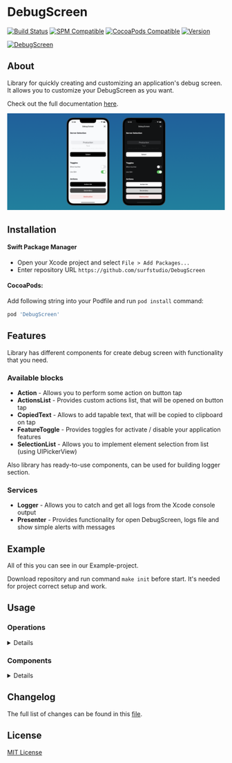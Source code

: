 # DebugScreen

[![Build Status](https://github.com/surfstudio/debug-screen-ios/actions/workflows/main.yml/badge.svg)](https://github.com/surfstudio/debug-screen-ios/actions/workflows/main.yml)
[![SPM Compatible](https://img.shields.io/badge/SPM-compatible-blue.svg)](https://github.com/apple/swift-package-manager)
[![CocoaPods Compatible](https://img.shields.io/badge/CocoaPods-compatible-blue.svg)](https://cocoapods.org)
[![Version](https://img.shields.io/github/release/surfstudio/debug-screen-ios.svg?style=flat)]()

[![DebugScreen](https://i.ibb.co/JBY58v8/Debug-Screen.png)](https://github.com/surfstudio/debug-screen-ios)

## About

Library for quickly creating and customizing an application's debug screen. It allows you to customize your DebugScreen as you want.

Check out the full documentation [here](https://surfstudio.github.io/debug-screen-ios/documentation/debugscreen/).

![Debug screen demo image](TechDocs/Resources/debug_screen_demo.png)

## Installation

#### Swift Package Manager

- Open your Xcode project and select `File > Add Packages...`
- Enter repository URL `https://github.com/surfstudio/DebugScreen`

#### CocoaPods:

Add following string into your Podfile and run `pod install` command:

```ruby
pod 'DebugScreen'
```

## Features

Library has different components for create debug screen with functionality that you need.

### Available blocks

- **Action** - Allows you to perform some action on button tap
- **ActionsList** - Provides custom actions list, that will be opened on button tap
- **CopiedText** - Allows to add tapable text, that will be copied to clipboard on tap
- **FeatureToggle** - Provides toggles for activate / disable your application features
- **SelectionList** - Allows you to implement element selection from list (using UIPickerView)

Also library has ready-to-use components, can be used for building logger section.

### Services

- **Logger** - Allows you to catch and get all logs from the Xcode console output
- **Presenter** - Provides functionality for open DebugScreen, logs file and show simple alerts with messages 

## Example

All of this you can see in our Example-project. 

Download repository and run command `make init` before start. It's needed for project correct setup and work.

## Usage

### Operations

<details>
<summary>Details</summary>

#### Content configuration

<details>
<summary>Details</summary>

Components of DebugScreen are separated by sections. You can combine components of different types inside one section.

To configure DebugScreen section you'll need to follow next steps:
- add instances, that implements protocols of needed components (in other words, create models for your blocks)
- add instances, that implements `SectionBuilder` protocol. It has only one function `build() -> TableSection`, inside which you can configure section the way you want.

  **Every section need its own builder!**
- build sections and set them into DebugScreen `sections` property

Common way of content configuration may look like this:
 
```swift
func configureDebugScreen() {
    DebugScreenConfiguration.shared.logCatcherService.isActive = true
    configureDebugScreenSections()
}

func configureDebugScreenSections() {
    let serverSelectionSection = ServerSelectionSectionBuilder().build()
    let actionsSection = ActionsSectionBuilder().build()
    let togglesSection = TogglesSectionBuilder().build()
    let copiedTextSection = CopiedTextSectionBuilder().build()

    DebugScreenConfiguration.shared.sections = [serverSelectionSection,
                                                actionsSection,
                                                togglesSection,
                                                copiedTextSection]
}
```
Here we are implement builders for every needed section, build them and then add into sections array.

**Sections will be displayed on the screen in the same order as they are in the array!**  
  
</details>

#### Open Debug screen

<details>
<summary>Details</summary>

Debug screen can be opened two ways - programmatically or on device shake.

##### Programmatically

For programmatically opening you'll need to call next function:
```swift
DebugScreenPresenterService.shared.showDebugScreen()
```
##### On device shake

For open debug screen on device shake you'll need to activate this feature next way:
```swift
DebugScreenConfiguration.shared.isEnabledOnShake = true
```
By default this property is `false`.
</details>

#### Logging

<details>
<summary>Details</summary>
    
Library has a logger service. It allows you to duplicate informational messages and error messages that are displayed in the Xcode console into a file.

##### Enable / Disable logger
  
To enable the logger, run the following command:
```swift
DebugScreenConfiguration.shared.logCatcherService.isActive = true
```
To disable logger, set `isActive` property into `false`:
```swift
DebugScreenConfiguration.shared.logCatcherService.isActive = false
```

**By default logger is disabled!** 
  
##### Logging settings  
  
By default logger write info and error messages into file. But you can on / off any of this options.
  
To disable catching info messages, set `writeInfoMessages` property of `logCatcherService` into `false`:
```swift
DebugScreenConfiguration.shared.logCatcherService.writeInfoMessages = false
```
To disable catching error messages, set `writeErrorMessages` property of `logCatcherService` into `false`:
```swift
DebugScreenConfiguration.shared.logCatcherService.writeErrorMessages = false
```  

##### Manage logs
  
To open log file from any place of your app call `openLogFile()` function:
```swift
DebugScreenPresenterService.shared.openLogFile()
```
  
**Log file can be opened only when Debug Dashboard is active!**  
  
To get a list of logs in string form, you can use the function `logs()`:   
```swift
let logs = DebugScreenConfiguration.shared.logCatcherService.logs()
```

In order to clear the log file, you can call the function `clearLogFile`:
```swift
DebugScreenConfiguration.shared.logCatcherService.clearLogFile { [weak self] isSuccess in
    let message = isSuccess ?
        "Clear complete" :
        "Some problems with clear log file"
    DebugScreenPresenterService.shared.showAlert(with: message)
}
```

The only parameter of this function - closure `onClearComplete: ((Bool) -> Void)?` will be called after clear process end and returns true / false according to operation result. Default value of this parameter - nil.

At the moment, errors related to the setup of constraints are not written to the log file. The log file won't include messages containing the following keywords:
- LayoutConstraints
- UIViewAlertForUnsatisfiableConstraints

However, they will still be displayed in the Xcode console.
</details>

</details>

### Components

<details>
<summary>Details</summary>

#### Action

<details>
<summary>Details</summary>
    
Allows you to perform some action on button tap.

If you want to open custom screen on action buttop tap, your view controller must be inherited by `DebugScreenPresentableController`. Only this way it can be presented.
Library present custom screen on `overFullScreen` presentation style. For present some screen call function `showCustomScreen`:
```swift
let view = DestinationViewController()
DebugScreenPresenterService.shared.showCustomScreen(view)
```

**Custom screen can be presented only when Debug Dashboard is open!**

For using it you'll need to do next:
- create instance, that implements `Action` protocol (it will be model of your action)

```swift
import DebugScreen

final class DebugScreenAction: Action {

    // MARK: - Properties

    let title: String
    let style: ActionStyle
    let block: (() -> Void)?

    // MARK: - Initialization

    init(title: String, style: ActionStyle = .primary, block: (() -> Void)?) {
        self.title = title
        self.style = style
        self.block = block
    }

}
```
    - `title` - Text, that will be displayed on action button
    - `style` - Action style, that affects on the action button appearance (can be primary, secondary, destructive). Default value is `primary`.
    - `block` - Action block, that will be triggered on button tap

- create instance, that implements `Builder` protocol for needed section
- initialize actions models and add them into section with help `.action(model: Action)` block

```swift
import DebugScreen

final class ActionsSectionBuilder: SectionBuilder {

    // MARK: - Methods

    func build() -> TableSection {
        var blocks: [MainTableBlock] = []

        let defaultAction = getAction(style: .secondary)
        let destructiveAction = getAction(style: .destructive)
        let openScreenAction = getOpenScreenAction()

        blocks = [
            .action(model: defaultAction),
            .action(model: destructiveAction),
            .action(model: openScreenAction)
        ]

        return .init(title: L10n.Actions.header, blocks: blocks)
    }
  
    // MARK: - Private Methods
  
    private func getAction(style: ActionStyle) -> DebugScreenAction {
        let title = style == .secondary ? L10n.Actions.secondaryTitle : L10n.Actions.destructiveTitle
        let actionName = style == .secondary ? "Secondary" : "Destructive"

        let action: DebugScreenAction = .init(title: title, style: style) {
            debugPrint("✅ \(actionName) action complete")
        }

        return action
    }

    private func getOpenScreenAction() -> DebugScreenAction {
        let action: DebugScreenAction = .init(title: L10n.Actions.openScreenTitle) {
            let view = DestinationViewController()
            DebugScreenPresenterService.shared.showCustomScreen(view)
        }
        return action
    }

}
```
  
</details>

#### ActionList

<details>
<summary>Details</summary>
    
Provides custom action list, that will be opened on button tap. Actions inside list needs to conform `Action` protocol.

For using it you'll need to do next:
- create instance, that implements `ActionList` protocol (it will be model of your action list)

```swift
import DebugScreen

final class DebugScreenActionList: ActionList {

    // MARK: - Properties

    let title: String
    let message: String?
    let actions: [Action]

    // MARK: - Initialization

    init(title: String, message: String?, actions: [Action]) {
        self.title = title
        self.message = message
        self.actions = actions
    }

}
```
    - `title` - Text, that will be displayed on action button
    - `message` - Text, that will be displayer on top of action sheet
    - `actions` - Action sheet actions (cancel action added by default, don't need to implement it yourself)

- create instance, that implements `Builder` protocol for needed section
- initialize actions models and add them into section with help `.actionList(model: ActionList)` block

```swift
import DebugScreen

final class ActionsSectionBuilder: SectionBuilder {

    // MARK: - Methods

    func build() -> TableSection {
        var blocks: [MainTableBlock] = []

        let actionsList = configureActionsList()

        blocks = [
            .actionList(model: actionList)
        ]

        return .init(title: L10n.Actions.header, blocks: blocks)
    }
  
    // MARK: - Private Methods  
  
    private func configureActionList() -> DebugScreenActionList {
        let actions = getActionsListModels()
        let actionList: DebugScreenActionList = .init(title: L10n.ActionsList.title,
                                                      message: L10n.ActionsList.message,
                                                      actions: actions)

        return actionsList
    }

    private func getActionListModels() -> [Action] {
        let openScreenAction = getOpenScreenAction()

        let defaultAction: DebugScreenAction = .init(title: L10n.ActionList.defaultActionTitle) {
            debugPrint("✅ Default action complete")
        }

        let destructiveAction: DebugScreenAction = .init(title: L10n.Actions.destructiveTitle,
                                                         style: .destructive) {
            debugPrint("✅ Destructive action complete")
        }

        return [openScreenAction, defaultAction, destructiveAction]
    }

}
```
  
</details>

#### CopiedText

<details>
<summary>Details</summary>
    
Allows to add tapable text, that will be copied to clipboard on tap.

For using it you'll need to do next:
- create instance, that implements `CopiedText` protocol (it will be model of your copied text block)

```swift
import DebugScreen

final class CopiedTextItem: CopiedText {

    // MARK: - Properties

    let title: String
    let value: String

    // MARK: - Initialization

    init(title: String, value: String) {
        self.title = title
        self.value = value
    }

}
```
    - `title` - Description, that will be shown on screen
    - `value` - Useful value, that will be copied on cell select (for example, token or some key)

- create instance, that implements `Builder` protocol for needed section
- initialize actions models and add them into section with help `.copiedText(model: CopiedText)` block

```swift
import DebugScreen

final class CopiedTextSectionBuilder: SectionBuilder {

    // MARK: - Methods

    func build() -> TableSection {
        let textItems = getTextItems()
        let blocks = configureBlocks(with: textItems)

        return .init(title: L10n.CopiedText.header, blocks: blocks)
    }
    
    // MARK: - Private Methods
  
    private func getTextItems() -> [CopiedTextItem] {
        let items: [CopiedTextItem] = [
            .init(title: L10n.CopiedText.firstTextTitle, value: "kjdhgaieagf8yhfb8445u_SSH_key"),
            .init(title: L10n.CopiedText.secondTextTitle, value: "2283gghug4783g4h_Token"),
            .init(title: L10n.CopiedText.thirdTextTitle, value: "This is very important info")
        ]

        return items
    }

    private func configureBlocks(with items: [CopiedTextItem]) -> [MainTableBlock] {
        var blocks: [MainTableBlock] = []

        items.forEach { item in
            let block: MainTableBlock = .copiedText(model: item)
            blocks.append(block)
        }

        return blocks
    }

}
```
  
</details>

#### FeatureToggle

<details>
<summary>Details</summary>
    
Provides toggles for activate / disable your application features.

For using it you'll need to do next:
- create instance, that implements `FeatureToggle` protocol (it will be model of your feature toggle)

```swift
import DebugScreen
import Foundation

final class UserDefaultsFeatureToggle: FeatureToggle {

    // MARK: - Properties

    let title: String

    var isEnabled: Bool {
        get {
            return UserDefaults.standard.bool(forKey: key)
        }
        set {
            UserDefaults.standard.set(newValue, forKey: key)
        }

    }

    // MARK: - Private Properties

    private let key: String

    // MARK: - Initialization

    init(title: String, key: String) {
        self.title = title
        self.key = key
    }

}
```
    - `title` - Toggle's name, will be shown on screen
    - `isEnabled` - Toggle's status. You can add needed action inside `set` block, that will be triggered on `valueChanged` event

- create instance, that implements `Builder` protocol for needed section
- initialize actions models and add them into section with help `.toggle(model: FeatureToggle)` block

```swift
import DebugScreen

final class TogglesSectionBuilder: SectionBuilder {

    // MARK: - Methods

    func build() -> TableSection {
        let blocks = configureTogglesBlocks()

        return .init(title: L10n.FeatureToggles.header, blocks: blocks)
    }
  
    // MARK: - Private Methods
  
    private func configureTogglesBlocks() -> [MainTableBlock] {
        let showTouchesToggle: UserDefaultsFeatureToggle = .init(title: L10n.FeatureToggles.firstToggleTitle,
                                                                 key: UserDefaultsKeys.isNeedShowTouches)

        let needUseSSHToggle: UserDefaultsFeatureToggle = .init(title: L10n.FeatureToggles.secondToggleTitle,
                                                                key: UserDefaultsKeys.isNeedUseSSH)

        let needShowEcomCatalogToggle: UserDefaultsFeatureToggle = .init(title: L10n.FeatureToggles.thirdToggleTitle,
                                                                         key: UserDefaultsKeys.isNeedShowEcomCatalog)

        return [.toggle(model: showTouchesToggle),
                .toggle(model: needUseSSHToggle),
                .toggle(model: needShowEcomCatalogToggle)]
    }

}
```
  
</details>

#### SelectionList

<details>
<summary>Details</summary>
    
Allows you to implement element selection from list (using UIPickerView).

For using it you'll need to do next:
- create instance, that implements `SelectionListItem` protocol (it will be model of your selection list item)

```swift
import DebugScreen
import Foundation

final class ServersSelectionItem: SelectionListItem {

    // MARK: - Properties

    let name: String
    let value: Any?

    // MARK: - Initialization

    init(name: String, value: Any?) {
        self.name = name
        self.value = value
    }

}
```
    - `name` - Item's name, that will be displayed on selection list item
    - `value` - Items's value

- create instance, that implements `SelectionList` protocol (it will be model of your selection list)

```swift
import DebugScreen
import Foundation

final class ServersSelectionList: SelectionList {

    // MARK: - Properties

    let items: [SelectionListItem]
    var selectedItem: SelectionListItem?
    let onSelectAction: ((SelectionListItem) -> Void)?

    // MARK: - Initialization

    init(items: [SelectionListItem],
         selectedItem: SelectionListItem?,
         onSelectAction: ((SelectionListItem) -> Void)?) {
        self.items = items
        self.selectedItem = selectedItem
        self.onSelectAction = onSelectAction
    }

}
```
    - `items` - Items list
    - `selectedItem` - Current selected item
    - `onSelectAction` - Action, triggered on select item

- create instance, that implements `Builder` protocol for needed section
- initialize actions models and add them into section with help `.selectionList(model: SelectionList)` block

```swift
import DebugScreen
import Foundation

final class ServerSelectionSectionBuilder: SectionBuilder {

    // MARK: - Methods

    func build() -> TableSection {
        let blocks = configureSelectionList()

        return .init(title: L10n.ServerSelection.header, blocks: blocks)
    }
  
    // MARK: - Private Methods
  
    private func configureSelectionList() -> [MainTableBlock] {

        let selectedServerUrl = UserDefaultsService().serverUrl
        var selectedItem: SelectionListItem?

        let items: [ServersSelectionItem] = [
            .init(name: L10n.ServerSelection.firstServerTitle, value: "https://surf.ru/address/prod"),
            .init(name: L10n.ServerSelection.secondServerTitle, value: "https://surf.ru/address/test"),
            .init(name: L10n.ServerSelection.thirdServerTitle, value: "https://surf.ru/address/stage")
        ]

        items.forEach { item in
            if
                let itemUrl = item.value as? String,
                itemUrl == selectedServerUrl
            {
                selectedItem = item
                return
            }
        }

        let selectionList = ServersSelectionList(items: items, selectedItem: selectedItem) { item in
            guard let url = item.value as? String else {
                return
            }

            UserDefaultsService().serverUrl = url
            debugPrint("✅ \(item.name) server selected")
        }

        return [.selectionList(model: selectionList)]
    }

}
```
  
</details>

#### Logger section

<details>
<summary>Details</summary>
    
Library has some ready-to-use components for build logger section:
- **loggerActivationToggle** - Toggle, that activate / deactive logger
- **enableLogInfoToggle** - Toggle, that activate / deactivate writing info logs to file
- **enableLogErrorsToggle** - Toggle, that activate / deactivate writing errors logs to file
- **logFileActionsList** - Button, that will open log file actions list
- **logFileOpenAction** - Button, that open log file
- **logFileClearAction** - Button, that clear log file  
  
All you need is to call `logger` function of `TableSection` type and choose all components, that you want to use. Then you can add builded section into full sections list.
  
For example:

```swift
func configureDebugScreenSections() {
    let serverSelectionSection = ServerSelectionSectionBuilder().build()
    let actionsSection = ActionsSectionBuilder().build()
    let togglesSection = TogglesSectionBuilder().build()
    let copiedTextSection = CopiedTextSectionBuilder().build()

    let loggerSection = TableSection.logger(with: [.loggerActivationToggle,
                                                   .enableLogInfoToggle,
                                                   .enableLogErrorsToggle,
                                                   .logFileActionsList,
                                                   .logFileOpenAction,
                                                   .logFileClearAction])

    DebugScreenConfiguration.shared.sections = [serverSelectionSection,
                                                actionsSection,
                                                togglesSection,
                                                copiedTextSection,
                                                loggerSection]
}
```
Also you can build logger section manually like other sections by implementing `SectionBuilder` protocol.
  
</details>

</details>

## Changelog

The full list of changes can be found in this [file](./Changelog.md).

## License

[MIT License](./LICENSE)
